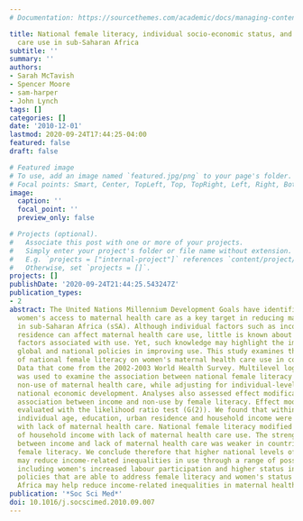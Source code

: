 ```yaml
---
# Documentation: https://sourcethemes.com/academic/docs/managing-content/

title: National female literacy, individual socio-economic status, and maternal health
  care use in sub-Saharan Africa
subtitle: ''
summary: ''
authors:
- Sarah McTavish
- Spencer Moore
- sam-harper
- John Lynch
tags: []
categories: []
date: '2010-12-01'
lastmod: 2020-09-24T17:44:25-04:00
featured: false
draft: false

# Featured image
# To use, add an image named `featured.jpg/png` to your page's folder.
# Focal points: Smart, Center, TopLeft, Top, TopRight, Left, Right, BottomLeft, Bottom, BottomRight.
image:
  caption: ''
  focal_point: ''
  preview_only: false

# Projects (optional).
#   Associate this post with one or more of your projects.
#   Simply enter your project's folder or file name without extension.
#   E.g. `projects = ["internal-project"]` references `content/project/deep-learning/index.md`.
#   Otherwise, set `projects = []`.
projects: []
publishDate: '2020-09-24T21:44:25.543247Z'
publication_types:
- 2
abstract: The United Nations Millennium Development Goals have identified improving
  women's access to maternal health care as a key target in reducing maternal mortality
  in sub-Saharan Africa (sSA). Although individual factors such as income and urban
  residence can affect maternal health care use, little is known about national-level
  factors associated with use. Yet, such knowledge may highlight the importance of
  global and national policies in improving use. This study examines the importance
  of national female literacy on women's maternal health care use in continental sSA.
  Data that come from the 2002-2003 World Health Survey. Multilevel logistic regression
  was used to examine the association between national female literacy and individual's
  non-use of maternal health care, while adjusting for individual-level factors and
  national economic development. Analyses also assessed effect modification of the
  association between income and non-use by female literacy. Effect modification was
  evaluated with the likelihood ratio test (G(2)). We found that within countries,
  individual age, education, urban residence and household income were associated
  with lack of maternal health care. National female literacy modified the association
  of household income with lack of maternal health care use. The strength of the association
  between income and lack of maternal health care was weaker in countries with higher
  female literacy. We conclude therefore that higher national levels of female literacy
  may reduce income-related inequalities in use through a range of possible mechanisms,
  including women's increased labour participation and higher status in society. National
  policies that are able to address female literacy and women's status in sub-Saharan
  Africa may help reduce income-related inequalities in maternal health care use.
publication: '*Soc Sci Med*'
doi: 10.1016/j.socscimed.2010.09.007
---
```

